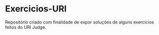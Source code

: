 # Exercicios-URI
Repositório criado com finalidade de expor soluções de alguns exercícios feitos do URI Judge.
